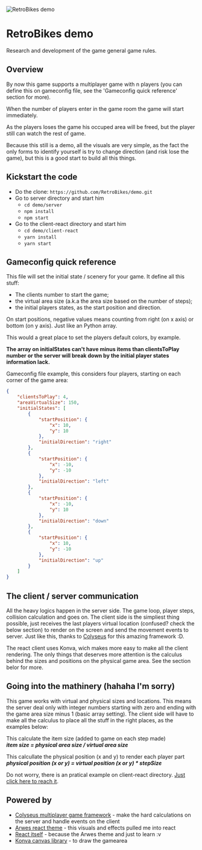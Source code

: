 ![RetroBikes demo](https://avatars3.githubusercontent.com/u/54962401?s=150)
# RetroBikes demo
Research and development of the game general game rules.

## Overview
By now this game supports a multiplayer game with n players (you can define this on gameconfig file, see the 'Gameconfig quick reference' section for more).

When the number of players enter in the game room the game will start immediately.

As the players loses the game his occuped area will be freed, but the player still can watch the rest of game.

Because this still is a demo, all the visuals are very simple, as the fact the only forms to identify yourself is try to change direction (and risk lose the game), but this is a good start to build all this things.

## Kickstart the code
 * Do the clone: `https://github.com/RetroBikes/demo.git`
 * Go to server directory and start him
   * `cd demo/server`
   * `npm install`
   * `npm start`
 * Go to the client-react directory and start him
   * `cd demo/client-react`
   * `yarn install`
   * `yarn start`

## Gameconfig quick reference
This file will set the initial state / scenery for your game. It define all this stuff:
   * The clients number to start the game;
   * the virtual area size (a.k.a the area size based on the number of steps);
   * the initial players states, as the start position and direction.

On start positions, negative values means counting from right (on x axis) or bottom (on y axis). Just like an Python array.

This would a great place to set the players default colors, by example.

__The array on initialStates can't have minus items than clientsToPlay number or the server will break down by the initial player states information lack.__

Gameconfig file example, this considers four players, starting on each corner of the game area:
```json
{
    "clientsToPlay": 4,
    "areaVirtualSize": 150,
    "initialStates": [
        {
            "startPosition": {
                "x": 10,
                "y": 10
            },
            "initialDirection": "right"
        },
        {
            "startPosition": {
                "x": -10,
                "y": -10
            },
            "initialDirection": "left"
        },
        {
            "startPosition": {
                "x": -10,
                "y": 10
            },
            "initialDirection": "down"
        },
        {
            "startPosition": {
                "x": 10,
                "y": -10
            },
            "initialDirection": "up"
        }
    ]
}
```

## The client / server communication
All the heavy logics happen in the server side. The game loop, player steps, collision calculation and goes on. The client side is the simpliest thing possible, just receives the last players virtual location (confused? check the below section) to render on the screen and send the movement events to server. Just like this, thanks to [Colyseus](https://colyseus.io/) for this amazing framework :D.

The react client uses Konva, wich makes more easy to make all the client rendering. The only things that deserves more attention is the calculus behind the sizes and positions on the physical game area. See the section belor for more.

## Going into the mathinery (hahaha I'm sorry)
This game works with virtual and physical sizes and locations. This means the server deal only with integer numbers starting with zero and ending with the game area size minus 1 (basic array setting). The client side will have to make all the calculus to place all the stuff in the right places, as the examples below:

This calculate the item size (added to game on each step made)  
*__item size = physical area size / virtual area size__*

This calcullate the physical position (x and y) to render each player part  
*__physical position (x or y) = virtual position (x or y) * stepSize__*

Do not worry, there is an pratical example on client-react directory. [Just click here to reach it](https://github.com/RetroBikes/demo/blob/master/client-react/src/pages/game/Game.js).

 
## Powered by
 * [Colyseus multiplayer game framework](https://colyseus.io/) - make the hard calculations on the server and handle events on the client
 * [Arwes react theme](https://arwes.dev/) - this visuals and effects pulled me into react
 * [React itself](https://reactjs.org/) - because the Arwes theme and just to learn :v
 * [Konva canvas library](https://konvajs.org/docs/react/index.html) - to draw the gamearea
